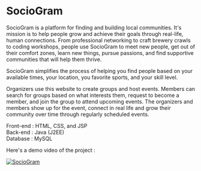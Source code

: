 # SocioGram

SocioGram is a platform for finding and building local communities.
It's mission is to help people grow and achieve their goals through real-life, human connections. From professional networking to craft brewery crawls to coding workshops, people use SocioGram to meet new people, get out of their comfort zones, learn new things, pursue passions, and find supportive communities that will help them thrive.

SocioGram simplifies the process of helping you find people based on your available times, your location, you favorite sports, and your skill level.

Organizers use this website to create groups and host events. Members can search for groups based on what interests them, request to become a member, and join the group to attend upcoming events. The organizers and members show up for the event, connect in real life and grow their community over time through regularly scheduled events.

Front-end : HTML, CSS, and JSP <br>
Back-end : Java (J2EE)  <br>
Database : MySQL <br>

Here's a demo video of the project :

[![SocioGram](https://yt-embed.herokuapp.com/embed?v=oXREhsP0ulc)](https://www.youtube.com/watch?v=oXREhsP0ulc "SocioGram")
